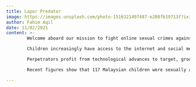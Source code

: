 ```yaml
---
title: Lapor Predator
image: https://images.unsplash.com/photo-1516321497487-e288fb19713f?ixid=MnwxMjA3fDB8MHxwaG90by1wYWdlfHx8fGVufDB8fHx8&ixlib=rb-1.2.1&auto=format&fit=crop&w=1350&q=80
author: Fahim Aqil
date: 11/02/2021
content: >-
        Welcome aboard our mission to fight online sexual crimes against children. We hereby introduce our automated Chatbot. The chatbot functions as a convenient online reporting medium for online sexual exploitation and abuse of children (OCSEA).

        Children increasingly have access to the internet and social media platforms as a younger age and for greater proportions of their time. While it is beneficial for their growth, it has also put them at risk of negative exposures; risks accentuated by the Covid-19 pandemic forcing children to spend extensive times on the internet for educational purposes. 

        Perpetrators profit from technological advances to target, groom and abuse children. This risk is further amplified by a lack of parental control on the use of devices and a lack of awareness among children about the risks of their online behavior. 

        Recent figures show that 117 Malaysian children were sexually assaulted by perpetrators they met through the Internet, between January and May 2017; Malaysia scored 0/100 in the Out of the Shadows index, indicating a severe lack of Internet protection for our children. Although Malaysia is equipped with some legal framework to combat online child sexual crimes, there is no collaboration between the stakeholders to utilize the platforms and legislations and reporters face many challenges when it comes to reporting due to unclear procedures, lack of moral support by authorities and at times, being left unattended by relevant parties.

---
```


    